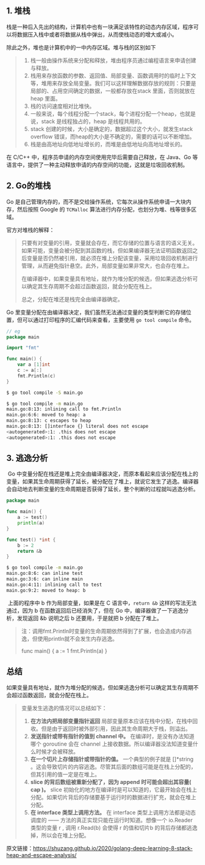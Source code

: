 ## 1. 堆栈

栈是一种后入先出的结构，计算机中也有一块满足该特性的动态内存区域，程序可以将数据压入栈中或者将数据从栈中弹出，从而使栈动态的增大或减小。

除此之外，堆也是计算机中的一中内存区域。堆与栈的区别如下

> 1. 栈一般由操作系统来分配和释放，堆由程序员通过编程语言来申请创建与释放。
> 2. 栈用来存放函数的参数、返回值、局部变量、函数调用时的临时上下文等，堆用来存放全局变量。我们可以这样理解数据存放的规则：只要是局部的、占用空间确定的数据，一般都存放在stack 里面，否则就放在 heap 里面。
> 3. 栈的访问速度相对比堆快。
> 4. 一般来说，每个线程分配一个stack，每个进程分配一个heap，也就是说，stack 是线程独占的，heap 是线程共用的。
> 5. stack 创建的时候，大小是确定的，数据超过这个大小，就发生stack overflow 错误，而heap的大小是不确定的，需要的话可以不断增加。
> 6. 栈是由高地址向低地址增长的，而堆是由低地址向高地址增长的。

在 C/C++ 中，程序员申请的内存空间使用完毕后需要自己释放，在 Java、Go 等语言中，提供了一种主动释放申请的内存空间的功能，这就是垃圾回收机制。



## 2. Go的堆栈

Go 是自己管理内存的，而不是交给操作系统，它每次从操作系统申请一大块内存，然后按照 Google 的 `TCMalloc` 算法进行内存分配，也划分为堆、栈等很多区域。

官方对堆栈的解释：

> 只要有对变量的引用，变量就会存在，而它存储的位置与语言的语义无关。如果可能，变量会被分配到其函数的栈，但如果编译器无法证明函数返回之后变量是否仍然被引用，就必须在堆上分配该变量，采用垃圾回收机制进行管理，从而避免指针悬空。此外，局部变量如果非常大，也会存在堆上。
>
> 在编译器中，如果变量具有地址，就作为堆分配的候选，但如果逃逸分析可以确定其生存周期不会超过函数返回，就会分配在栈上。
>
> 总之，分配在堆还是栈完全由编译器确定。



 Go 里变量分配在由编译器决定，我们虽然无法通过变量的类型判断它的存储位置，但可以通过打印程序的汇编代码来查看，主要使用 `go tool compile` 命令。

```go
// eg
package main

import "fmt"

func main() {
	var a [1]int
	c := a[:]
	fmt.Println(c)
}
```

```bash
$ go tool compile -S main.go

$ go tool compile -m main.go
main.go:8:13: inlining call to fmt.Println
main.go:6:6: moved to heap: a
main.go:8:13: c escapes to heap
main.go:8:13: []interface {} literal does not escape
<autogenerated>:1: .this does not escape
<autogenerated>:1: .this does not escape

```



## 3. 逃逸分析

​		Go 中变量分配在栈还是堆上完全由编译器决定，而原本看起来应该分配在栈上的变量，如果其生命周期获得了延长，被分配在了堆上，就说它发生了逃逸。编译器会自动地去判断变量的生命周期是否获得了延长，整个判断的过程就叫逃逸分析。

```go
package main

func main() {
	a := test()
	println(a)
}

func test() *int {
	b := 2
	return &b
}
```

```bash
$ go tool compile -m main.go
main.go:8:6: can inline test
main.go:3:6: can inline main
main.go:4:11: inlining call to test
main.go:9:2: moved to heap: b
```

​		上面的程序中 b 作为局部变量，如果是在 C 语言中，`return &b` 这样的写法无法通过，因为 b 在函数返回后已经消失了，但在 Go 中，编译器做了一下逃逸分析，发现返回 &b 说明之后 b 还要用，于是就把 b 分配在了堆上。





> 注：调用fmt.Println时变量的生命周期依然得到了扩展，也会造成内存逃逸，但使用println就不会发生内存逃逸。
>
> func main() {
> 	a := 1
> 	fmt.Println(a)
> }



## 总结

如果变量具有地址，就作为堆分配的候选，但如果逃逸分析可以确定其生存周期不会超过函数返回，就会分配在栈上。

> 变量发生逃逸的情况可以总结如下：
>
> 1. **在方法内把局部变量指针返回** 局部变量原本应该在栈中分配，在栈中回收。但是由于返回时被外部引用，因此其生命周期大于栈，则溢出。
> 2. **发送指针或带有指针的值到 channel 中。** 在编译时，是没有办法知道哪个 goroutine 会在 channel 上接收数据。所以编译器没法知道变量什么时候才会被释放。
> 3. **在一个切片上存储指针或带指针的值。** 一个典型的例子就是 []*string 。这会导致切片的内容逃逸。尽管其后面的数组可能是在栈上分配的，但其引用的值一定是在堆上。
> 4. **slice 的背后数组被重新分配了，因为 append 时可能会超出其容量( cap )。** slice 初始化的地方在编译时是可以知道的，它最开始会在栈上分配。如果切片背后的存储要基于运行时的数据进行扩充，就会在堆上分配。
> 5. **在 interface 类型上调用方法。** 在 interface 类型上调用方法都是动态调度的 —— 方法的真正实现只能在运行时知道。想像一个 io.Reader 类型的变量 r , 调用 r.Read(b) 会使得 r 的值和切片b 的背后存储都逃逸掉，所以会在堆上分配。



原文链接：https://shuzang.github.io/2020/golang-deep-learning-8-stack-heap-and-escape-analysis/

